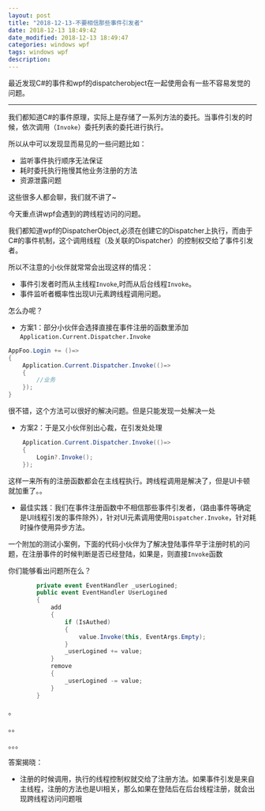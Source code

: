 ```yaml
---
layout: post
title: "2018-12-13-不要相信那些事件引发者"
date: 2018-12-13 18:49:42
date_modified: 2018-12-13 18:49:47
categories: windows wpf
tags: windows wpf
description: 
---
```


最近发现C#的事件和wpf的dispatcherobject在一起使用会有一些不容易发觉的问题。

-----

我们都知道C#的事件原理，实际上是存储了一系列方法的委托。当事件引发的时候，依次调用（`Invoke`）委托列表的委托进行执行。

所以从中可以发现显而易见的一些问题比如：

- 监听事件执行顺序无法保证
- 耗时委托执行拖慢其他业务注册的方法
- 资源泄露问题

这些很多人都会聊，我们就不讲了~

今天重点讲wpf会遇到的跨线程访问的问题。

我们都知道wpf的DispatcherObject,必须在创建它的Dispatcher上执行，而由于C#的事件机制，这个调用线程（及关联的Dispatcher）的控制权交给了事件引发者。

所以不注意的小伙伴就常常会出现这样的情况：

- 事件引发者时而从主线程`Invoke`,时而从后台线程`Invoke`。
- 事件监听者概率性出现UI元素跨线程调用问题。

怎么办呢？

- 方案1：部分小伙伴会选择直接在事件注册的函数里添加`Application.Current.Dispatcher.Invoke`

```C#
AppFoo.Login += ()=>
{
    Application.Current.Dispatcher.Invoke(()=>
    {
    	//业务
    });
}
```

很不错，这个方法可以很好的解决问题。但是只能发现一处解决一处

- 方案2：于是又小伙伴别出心裁，在引发处处理

```c#
	Application.Current.Dispatcher.Invoke(()=>
    {
    	Login?.Invoke();
    });
```

这样一来所有的注册函数都会在主线程执行。跨线程调用是解决了，但是UI卡顿就加重了。。

- 最佳实践：我们在事件注册函数中不相信那些事件引发者，（路由事件等确定是UI线程引发的事件除外），针对UI元素调用使用`Dispatcher.Invoke`，针对耗时操作使用异步方法。



一个附加的测试小案例，下面的代码小伙伴为了解决登陆事件早于注册时机的问题，在注册事件的时候判断是否已经登陆，如果是，则直接`Invoke`函数

你们能够看出问题所在么？

```C#
		private event EventHandler _userLogined;
        public event EventHandler UserLogined
        {
            add
            {
                if (IsAuthed)
                {
                    value.Invoke(this, EventArgs.Empty);
                }
                _userLogined += value;
            }
            remove
            {
                _userLogined -= value;
            }
        }
```

。

。。

。。。

答案揭晓：

- 注册的时候调用，执行的线程控制权就交给了注册方法。如果事件引发是来自主线程，注册的方法也是UI相关，那么如果在登陆后在后台线程注册，就会出现跨线程访问问题哦







